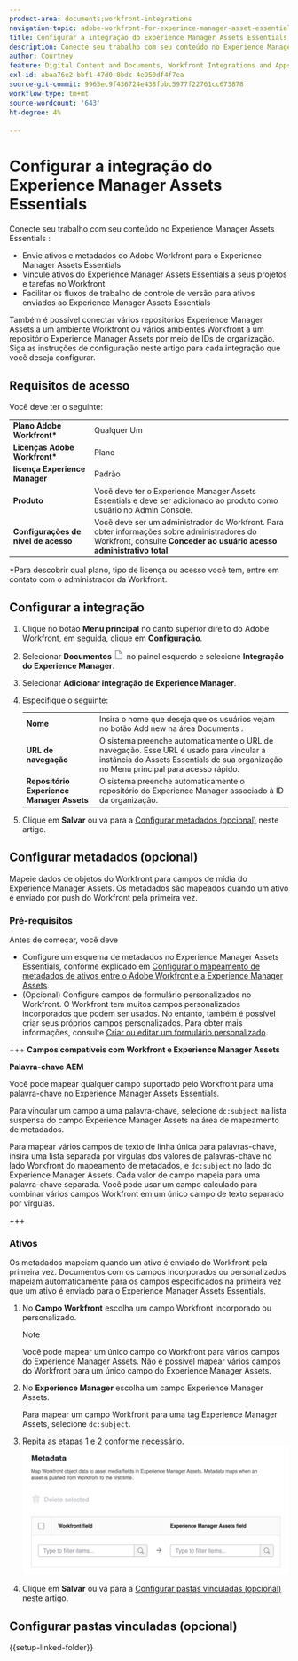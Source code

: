 ```yaml
---
product-area: documents;workfront-integrations
navigation-topic: adobe-workfront-for-experince-manager-asset-essentials
title: Configurar a integração do Experience Manager Assets Essentials
description: Conecte seu trabalho com seu conteúdo no Experience Manager Assets Essentials - EDITE-ME.
author: Courtney
feature: Digital Content and Documents, Workfront Integrations and Apps
exl-id: abaa76e2-bbf1-47d0-8bdc-4e950df4f7ea
source-git-commit: 9965ec9f436724e438fbbc5977f22761cc673878
workflow-type: tm+mt
source-wordcount: '643'
ht-degree: 4%

---
```


# Configurar a integração do Experience Manager Assets Essentials

Conecte seu trabalho com seu conteúdo no Experience Manager Assets Essentials &#x200B;:

* Envie ativos e metadados do Adobe Workfront para o Experience Manager Assets Essentials &#x200B;
* Vincule ativos do Experience Manager Assets Essentials a seus projetos e tarefas no Workfront &#x200B;
* Facilitar os fluxos de trabalho de controle de versão para ativos enviados ao Experience Manager Assets Essentials

Também é possível conectar vários repositórios Experience Manager Assets a um ambiente Workfront ou vários ambientes Workfront a um repositório Experience Manager Assets por meio de IDs de organização. Siga as instruções de configuração neste artigo para cada integração que você deseja configurar.

## Requisitos de acesso

Você deve ter o seguinte:

<table>
  <tr>
   <td><strong>Plano Adobe Workfront*</strong>
   </td>
   <td>Qualquer Um
   </td>
  </tr>
  <tr>
   <td><strong>Licenças Adobe Workfront*</strong>
   </td>
   <td>Plano
   </td>
  </tr>
  <tr>
   <td><strong>licença Experience Manager</strong>
   </td>
   <td>Padrão
   </td>
  </tr>
  <tr>
   <td><strong>Produto</strong>
   </td>
   <td>Você deve ter o Experience Manager Assets Essentials e deve ser adicionado ao produto como usuário no Admin Console.
   </td>
  </tr>
  <tr>
   <td><strong>Configurações de nível de acesso</strong>
   </td>
   <td>Você deve ser um administrador do Workfront. Para obter informações sobre administradores do Workfront, consulte <strong>Conceder ao usuário acesso administrativo total</strong>.
   </td>
  </tr>
</table>


*Para descobrir qual plano, tipo de licença ou acesso você tem, entre em contato com o administrador da Workfront.


## Configurar a integração

1. Clique no botão **Menu principal** no canto superior direito do Adobe Workfront, em seguida, clique em **Configuração**.
1. Selecionar  **Documentos** ![ícone de documentos](assets/document-icon.png) no painel esquerdo e selecione **Integração do Experience Manager**.
1. Selecionar **Adicionar integração de Experience Manager**.
1. Especifique o seguinte:

   <table>
   <tr>
      <td><strong>Nome</strong>
      </td>
      <td>Insira o nome que deseja que os usuários vejam no botão Add new na área Documents .
      </td>
   </tr>
   <tr>
      <td><strong>URL de navegação</strong>
      </td>
      <td>O sistema preenche automaticamente o URL de navegação. Esse URL é usado para vincular à instância do Assets Essentials de sua organização no Menu principal para acesso rápido.
      </td>
   </tr>
   <tr>
      <td>
      <strong>Repositório Experience Manager Assets</strong>
      </td>
      <td>
      O sistema preenche automaticamente o repositório do Experience Manager associado à ID da organização.
      </td>
   </tr>
   </table>

1. Clique em **Salvar** ou vá para a [Configurar metadados (opcional)](#set-up-metadata-optional) neste artigo.


## Configurar metadados (opcional)

Mapeie dados de objetos do Workfront para campos de mídia do Experience Manager Assets. Os metadados são mapeados quando um ativo é enviado por push do Workfront pela primeira vez.


### Pré-requisitos

Antes de começar, você deve

* Configure um esquema de metadados no Experience Manager Assets Essentials, conforme explicado em [Configurar o mapeamento de metadados de ativos entre o Adobe Workfront e a Experience Manager Assets](https://experienceleague.adobe.com/docs/experience-manager-cloud-service/content/assets/integrations/configure-asset-metadata-mapping.html?lang=en).
* (Opcional) Configure campos de formulário personalizados no Workfront. O Workfront tem muitos campos personalizados incorporados que podem ser usados. No entanto, também é possível criar seus próprios campos personalizados. Para obter mais informações, consulte [Criar ou editar um formulário personalizado](/help/quicksilver/administration-and-setup/customize-workfront/create-manage-custom-forms/create-or-edit-a-custom-form.md).

+++ **Campos compatíveis com Workfront e Experience Manager Assets**

**Palavra-chave AEM**

Você pode mapear qualquer campo suportado pelo Workfront para uma palavra-chave no Experience Manager Assets Essentials.

Para vincular um campo a uma palavra-chave, selecione `dc:subject` na lista suspensa do campo Experience Manager Assets na área de mapeamento de metadados.

Para mapear vários campos de texto de linha única para palavras-chave, insira uma lista separada por vírgulas dos valores de palavras-chave no lado Workfront do mapeamento de metadados, e `dc:subject` no lado do Experience Manager Assets. Cada valor de campo mapeia para uma palavra-chave separada. Você pode usar um campo calculado para combinar vários campos Workfront em um único campo de texto separado por vírgulas.

<!--
Look for essentials article
For more information on keywords in Experience Manager Assets, including how to create and manage keywords, see [Administering Tags]( https://experienceleague.adobe.com/docs/experience-manager-64/administering/contentmanagement/tags.html?lang=en).
-->

+++


### Ativos

Os metadados mapeiam quando um ativo é enviado do Workfront pela primeira vez. Documentos com os campos incorporados ou personalizados mapeiam automaticamente para os campos especificados na primeira vez que um ativo é enviado para o Experience Manager Assets Essentials.

1. No **Campo Workfront** escolha um campo Workfront incorporado ou personalizado.
   >[!NOTE]
   >
   >Você pode mapear um único campo do Workfront para vários campos do Experience Manager Assets. Não é possível mapear vários campos do Workfront para um único campo do Experience Manager Assets.
1. No **Experience Manager** escolha um campo Experience Manager Assets.

   Para mapear um campo Workfront para uma tag Experience Manager Assets, selecione `dc:subject`.
1. Repita as etapas 1 e 2 conforme necessário.
   ![habilitar metadados](assets/metadata-assets-essentials.png)
1. Clique em **Salvar** ou vá para a [Configurar pastas vinculadas (opcional)](#set-up-linked-folders-optional) neste artigo.


## Configurar pastas vinculadas (opcional)

{{setup-linked-folder}}
